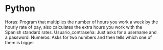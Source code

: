 # Python
Horas: Program that multiplies the number of hours you work a week by the hourly rate of pay, also calculates the extra hours you work with the Spanish standard rates.
Usuario_contraseña: Just asks for a username and a password.
Numeros: Asks for two numbers and then tells which one of them is bigger
